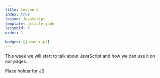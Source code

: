 ```yaml
---
title: Lesson 6
index: true
lesson: JavaScript
template: article.jade
lessonId: 6
order: 1

badges: [javascript]
---
```


This week we will start to talk about JavaScript and how we can use it on our pages.

<span class="more"></span>

Place holder for JS